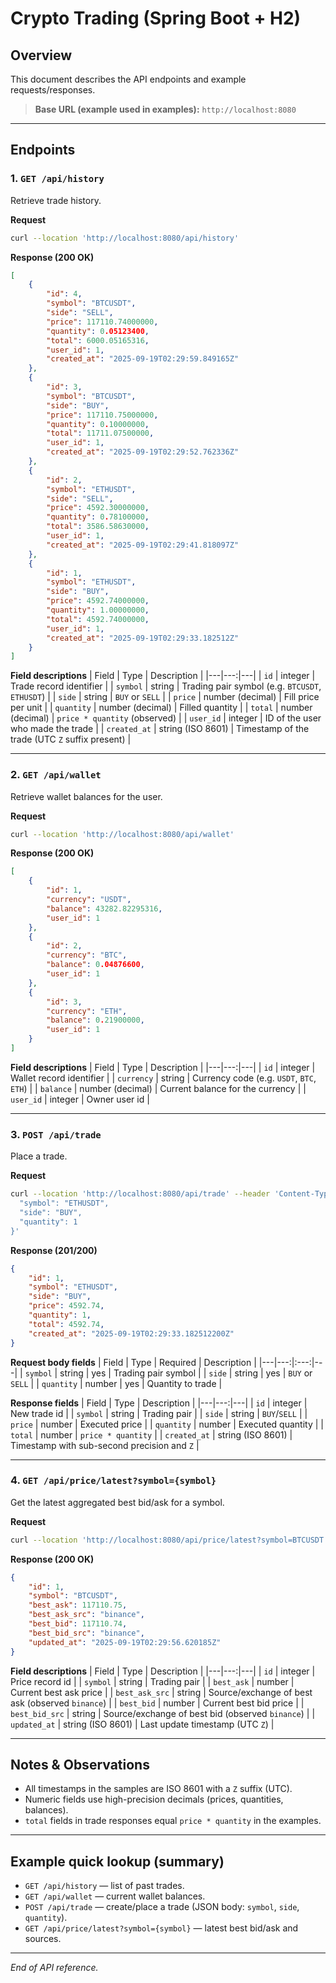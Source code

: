 # Crypto Trading (Spring Boot + H2)

## Overview
This document describes the API endpoints and example requests/responses. 

> **Base URL (example used in examples):** `http://localhost:8080`

---

## Endpoints

### 1. `GET /api/history`
Retrieve trade history.

**Request**
```bash
curl --location 'http://localhost:8080/api/history'
```

**Response (200 OK)**
```json
[
    {
        "id": 4,
        "symbol": "BTCUSDT",
        "side": "SELL",
        "price": 117110.74000000,
        "quantity": 0.05123400,
        "total": 6000.05165316,
        "user_id": 1,
        "created_at": "2025-09-19T02:29:59.849165Z"
    },
    {
        "id": 3,
        "symbol": "BTCUSDT",
        "side": "BUY",
        "price": 117110.75000000,
        "quantity": 0.10000000,
        "total": 11711.07500000,
        "user_id": 1,
        "created_at": "2025-09-19T02:29:52.762336Z"
    },
    {
        "id": 2,
        "symbol": "ETHUSDT",
        "side": "SELL",
        "price": 4592.30000000,
        "quantity": 0.78100000,
        "total": 3586.58630000,
        "user_id": 1,
        "created_at": "2025-09-19T02:29:41.818097Z"
    },
    {
        "id": 1,
        "symbol": "ETHUSDT",
        "side": "BUY",
        "price": 4592.74000000,
        "quantity": 1.00000000,
        "total": 4592.74000000,
        "user_id": 1,
        "created_at": "2025-09-19T02:29:33.182512Z"
    }
]
```

**Field descriptions**
| Field | Type | Description |
|---|---:|---|
| `id` | integer | Trade record identifier |
| `symbol` | string | Trading pair symbol (e.g. `BTCUSDT`, `ETHUSDT`) |
| `side` | string | `BUY` or `SELL` |
| `price` | number (decimal) | Fill price per unit |
| `quantity` | number (decimal) | Filled quantity |
| `total` | number (decimal) | `price * quantity` (observed) |
| `user_id` | integer | ID of the user who made the trade |
| `created_at` | string (ISO 8601) | Timestamp of the trade (UTC `Z` suffix present) |

---

### 2. `GET /api/wallet`
Retrieve wallet balances for the user.

**Request**
```bash
curl --location 'http://localhost:8080/api/wallet'
```

**Response (200 OK)**
```json
[
    {
        "id": 1,
        "currency": "USDT",
        "balance": 43282.82295316,
        "user_id": 1
    },
    {
        "id": 2,
        "currency": "BTC",
        "balance": 0.04876600,
        "user_id": 1
    },
    {
        "id": 3,
        "currency": "ETH",
        "balance": 0.21900000,
        "user_id": 1
    }
]
```

**Field descriptions**
| Field | Type | Description |
|---|---:|---|
| `id` | integer | Wallet record identifier |
| `currency` | string | Currency code (e.g. `USDT`, `BTC`, `ETH`) |
| `balance` | number (decimal) | Current balance for the currency |
| `user_id` | integer | Owner user id |

---

### 3. `POST /api/trade`
Place a trade.

**Request**
```bash
curl --location 'http://localhost:8080/api/trade' --header 'Content-Type: application/json' --data '{
  "symbol": "ETHUSDT",
  "side": "BUY",
  "quantity": 1
}'
```

**Response (201/200)**
```json
{
    "id": 1,
    "symbol": "ETHUSDT",
    "side": "BUY",
    "price": 4592.74,
    "quantity": 1,
    "total": 4592.74,
    "created_at": "2025-09-19T02:29:33.182512200Z"
}
```

**Request body fields**
| Field | Type | Required | Description |
|---|---:|:---:|---|
| `symbol` | string | yes | Trading pair symbol |
| `side` | string | yes | `BUY` or `SELL` |
| `quantity` | number | yes | Quantity to trade |

**Response fields**
| Field | Type | Description |
|---|---:|---|
| `id` | integer | New trade id |
| `symbol` | string | Trading pair |
| `side` | string | `BUY`/`SELL` |
| `price` | number | Executed price |
| `quantity` | number | Executed quantity |
| `total` | number | `price * quantity` |
| `created_at` | string (ISO 8601) | Timestamp with sub-second precision and `Z` |

---

### 4. `GET /api/price/latest?symbol={symbol}`
Get the latest aggregated best bid/ask for a symbol.

**Request**
```bash
curl --location 'http://localhost:8080/api/price/latest?symbol=BTCUSDT'
```

**Response (200 OK)**
```json
{
    "id": 1,
    "symbol": "BTCUSDT",
    "best_ask": 117110.75,
    "best_ask_src": "binance",
    "best_bid": 117110.74,
    "best_bid_src": "binance",
    "updated_at": "2025-09-19T02:29:56.620185Z"
}
```

**Field descriptions**
| Field | Type | Description |
|---|---:|---|
| `id` | integer | Price record id |
| `symbol` | string | Trading pair |
| `best_ask` | number | Current best ask price |
| `best_ask_src` | string | Source/exchange of best ask (observed `binance`) |
| `best_bid` | number | Current best bid price |
| `best_bid_src` | string | Source/exchange of best bid (observed `binance`) |
| `updated_at` | string (ISO 8601) | Last update timestamp (UTC `Z`) |

---

## Notes & Observations
- All timestamps in the samples are ISO 8601 with a `Z` suffix (UTC).
- Numeric fields use high-precision decimals (prices, quantities, balances).
- `total` fields in trade responses equal `price * quantity` in the examples.

---

## Example quick lookup (summary)
- `GET /api/history` — list of past trades.
- `GET /api/wallet` — current wallet balances.
- `POST /api/trade` — create/place a trade (JSON body: `symbol`, `side`, `quantity`).
- `GET /api/price/latest?symbol={symbol}` — latest best bid/ask and sources.

---

*End of API reference.*
